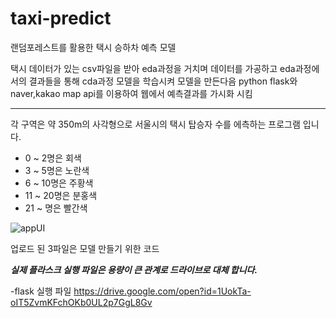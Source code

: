 # taxi-predict
랜덤포레스트를 활용한 택시 승하차 예측 모델

택시 데이터가 있는 csv파일을 받아 eda과정을 거치며 데이터를 가공하고
eda과정에서의 결과들을 통해 cda과정 모델을 학습시켜 모델을 만든다음
python flask와 naver,kakao map api를 이용하여 웹에서 예측결과를 가시화 시킴
<hr> 

각 구역은 약 350m의 사각형으로 서울시의 택시 탑승자 수를 에측하는 프로그램 입니다.

- 0 ~ 2명은 회색
- 3 ~ 5명은 노란색
- 6 ~ 10명은 주황색
- 11 ~ 20명은 분홍색
- 21 ~ 명은 빨간색


![appUI](https://user-images.githubusercontent.com/34993466/66547600-8d429800-eb7a-11e9-8312-6afff0a8d8b8.png)

업로드 된 3파일은 모델 만들기 위한 코드

***실제 플라스크 실행 파일은 용량이 큰 관계로 드라이브로 대체 합니다.***

-flask 실행 파일
https://drive.google.com/open?id=1UokTa-oIT5ZvmKFchOKb0UL2p7GgL8Gv
